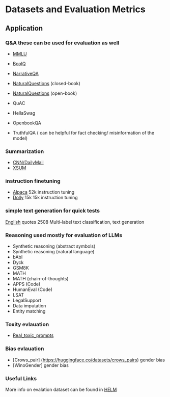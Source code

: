 # Datasets and Evaluation Metrics


## Application 

### Q&A these can be used for evaluation as well
- [MMLU](https://huggingface.co/datasets/lukaemon/mmlu/viewer/astronomy/validation)

- [BoolQ](https://huggingface.co/datasets/boolq)
- [NarrativeQA](https://huggingface.co/datasets/narrativeqa)
- [NaturalQuestions](https://huggingface.co/datasets/natural_questions) (closed-book)
- [NaturalQuestions](https://huggingface.co/datasets/openbookqa) (open-book)
- QuAC
- HellaSwag
- OpenbookQA
- TruthfulQA ( can be helpful for fact checking/ misinformation of the model)


### Summarization
- [CNN/DailyMail](https://huggingface.co/datasets/cnn_dailymail)
- [XSUM](https://huggingface.co/datasets/xsum)


### instruction finetuning 
- [Alpaca](https://huggingface.co/datasets/yahma/alpaca-cleaned)	52k	instruction tuning
- [Dolly](https://github.com/databrickslabs/dolly/tree/master/data) 15k	15k	instruction tuning


### simple text generation for quick tests
[English](https://huggingface.co/datasets/Abirate/english_quotes) quotes	2508	Multi-label text classification, text generation


### Reasoning used mostly for evaluation of LLMs
- Synthetic reasoning (abstract symbols)
- Synthetic reasoning (natural language)
- bAbI
- Dyck
- GSM8K
- MATH
- MATH (chain-of-thoughts)
- APPS (Code)
- HumanEval (Code)
- LSAT
- LegalSupport
- Data imputation
- Entity matching

### Toxity evlauation 
- [Real_toxic_prompts](https://huggingface.co/datasets/allenai/real-toxicity-prompts)

### Bias evlauation 
- [Crows_pair] (https://huggingface.co/datasets/crows_pairs) gender bias
- [WinoGender] gender bias

### Useful Links
More info on evalation dataset can be found in [HELM](https://crfm.stanford.edu/helm/latest/)